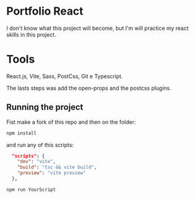 # Portfolio React

I don't know what this project will become, but I'm will practice my react skills in this project.

# Tools

React.js, Vite, Sass, PostCss, Git e Typescript.


The lasts steps was add the open-props and the postcss plugins.

## Running the project

Fist make a fork of this repo and then on the folder:


```sh
npm install
```

and run any of this scripts:


```json
  "scripts": {
    "dev": "vite",
    "build": "tsc && vite build",
    "preview": "vite preview"
  },                            

```
```sh
npm run YourScript
```

